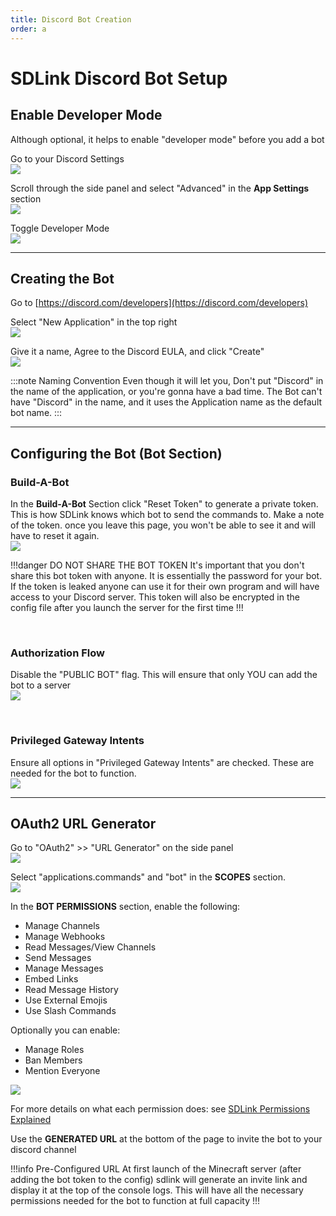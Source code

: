 ```yaml
---
title: Discord Bot Creation
order: a
---
```


# SDLink Discord Bot Setup

## Enable Developer Mode

Although optional, it helps to enable "developer mode" before you add a bot

Go to your Discord Settings
<br>![](https://cdn.firstdark.dev/docs/sdlink-wiki/devmode1.png)

Scroll through the side panel and select "Advanced" in the **App Settings** section
<br>![](https://cdn.firstdark.dev/docs/sdlink-wiki/devmode2.png)  

Toggle Developer Mode
<br>![](https://cdn.firstdark.dev/docs/sdlink-wiki/devmode3.png)

***

## Creating the Bot

Go to [https://discord.com/developers](https://discord.com/developers)

Select "New Application" in the top right
<br>![](https://cdn.firstdark.dev/docs/sdlink-wiki/application1.png)

Give it a name, Agree to the Discord EULA, and click "Create"
<br>![](https://cdn.firstdark.dev/docs/sdlink-wiki/application2.png)

:::note Naming Convention
Even though it will let you, Don't put "Discord" in the name of the application, or you're gonna have a bad time.
The Bot can't have "Discord" in the name, and it uses the Application name as the default bot name.
:::

***

## Configuring the Bot (**Bot** Section)

### Build-A-Bot

In the **Build-A-Bot** Section click "Reset Token" to generate a private token. This is how SDLink knows which bot to send the commands to. Make a note of the token. once you leave this page, you won't be able to see it and will have to reset it again.
<br>![](https://cdn.firstdark.dev/docs/sdlink-wiki/bot1.png)

!!!danger DO NOT SHARE THE BOT TOKEN
It's important that you don't share this bot token with anyone. It is essentially the password for your bot. If the token is leaked anyone can use it for their own program and will have access to your Discord server.
This token will also be encrypted in the config file after you launch the server for the first time
!!!

&nbsp;

### Authorization Flow

Disable the "PUBLIC BOT" flag. This will ensure that only YOU can add the bot to a server
<br>![](https://cdn.firstdark.dev/docs/sdlink-wiki/bot2.png)

&nbsp;

### Privileged Gateway Intents

Ensure all options in "Privileged Gateway Intents" are checked. These are needed for the bot to function.
<br>![](https://cdn.firstdark.dev/docs/sdlink-wiki/bot6.png)

***

## OAuth2 URL Generator

Go to "OAuth2" >> "URL Generator" on the side panel
<br>![](https://cdn.firstdark.dev/docs/sdlink-wiki/bot3.png)

Select "applications.commands" and "bot" in the **SCOPES** section.
<br>![](https://cdn.firstdark.dev/docs/sdlink-wiki/bot4.png)

In the **BOT PERMISSIONS** section, enable the following:

- Manage Channels
- Manage Webhooks
- Read Messages/View Channels
- Send Messages
- Manage Messages
- Embed Links
- Read Message History
- Use External Emojis
- Use Slash Commands

Optionally you can enable:

- Manage Roles
- Ban Members
- Mention Everyone

![](https://cdn.firstdark.dev/docs/sdlink-wiki/bot5.png)

For more details on what each permission does: see [SDLink Permissions Explained](./sdlink-perms.md)

Use the **GENERATED URL** at the bottom of the page to invite the bot to your discord channel

!!!info Pre-Configured URL
At first launch of the Minecraft server (after adding the bot token to the config) sdlink will generate an invite link and display it at the top of the console logs. This will have all the necessary permissions needed for the bot to function at full capacity
!!!
